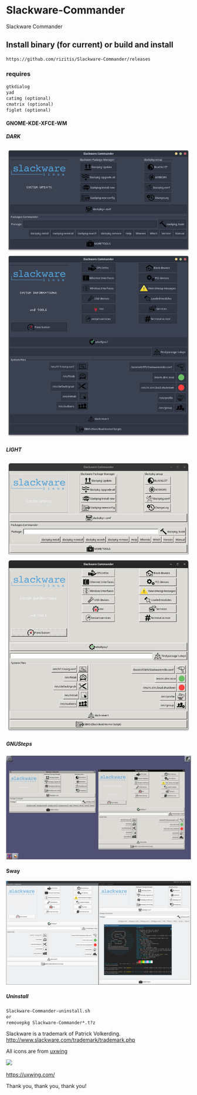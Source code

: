 # Slackware-Commander
Slackware Commander

## Install binary (for current) or build and install
```
https://github.com/rizitis/Slackware-Commander/releases
```
### requires
```
gtkdialog
yad
catimg (optional)
cmatrix (optional)
figlet (optional)
```

#### GNOME-KDE-XFCE-WM

##### DARK
![Slackware-Commander](https://raw.githubusercontent.com/rizitis/Slackware-Commander/main/Slackware-Commander-3.0.3.png)
![Slackware-Commander](https://github.com/rizitis/Slackware-Commander/blob/main/Slackware-Commander-dark3.0.3.png?raw=true)

##### LIGHT
![Slackware-Commander](https://raw.githubusercontent.com/rizitis/Slackware-Commander/main/2scl1.png)
![Slackware-Commander](https://github.com/rizitis/Slackware-Commander/blob/main/1scl1.png)

##### GNUSteps
![Slackware-Commander](https://raw.githubusercontent.com/rizitis/Slackware-Commander/main/GNUSteps.png)

#### Sway
![Slackware-Commander](https://raw.githubusercontent.com/rizitis/Slackware-Commander/main/Sway.png)


##### Uninstall
```
Slackware-Commander-uninstall.sh
or 
removepkg Slackware-Commander*.t?z
```


Slackware is a trademark of Patrick Volkerding.
http://www.slackware.com/trademark/trademark.php

All icons are from [uxwing](https://uxwing.com/license/)

![](https://uxwing.com/wp-content/themes/uxwing/images/logo.svg)

https://uxwing.com/

Thank you, thank you, thank you!

